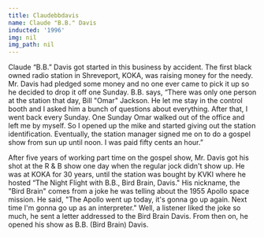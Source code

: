 ```yaml
---
title: Claudebbdavis
name: Claude "B.B." Davis
inducted: '1996'
img: nil
img_path: nil
---
```


Claude “B.B.” Davis got started in this business by accident. The first black owned radio station in Shreveport, KOKA, was raising money for the needy. Mr. Davis had pledged some money and no one ever came to pick it up so he decided to drop it off one Sunday.  B.B. says, “There was only one person at the station that day, Bill "Omar" Jackson. He let me stay in the control booth and I asked him a bunch of questions about everything. After that, I went back every Sunday. One Sunday Omar walked out of the office and left me by myself. So I opened up the mike and started giving out the station identification. Eventually, the station manager signed me on to do a gospel show from sun up until noon. I was paid fifty cents an hour.”

After five years of working part time on the gospel show, Mr. Davis got his shot at the R & B show one day when the regular jock didn't show up. He was at KOKA for 30 years, until the station was bought by KVKI where he hosted “The Night Flight with B.B., Bird Brain, Davis." His nickname, the "Bird Brain" comes from a joke he was telling about the 1955 Apollo space mission. He said, "The Apollo went up today, it's gonna go up again. Next time I'm gonna go up as an interpreter." Well, a listener liked the joke so much, he sent a letter addressed to the Bird Brain Davis. From then on, he opened his show as B.B. (Bird Brain) Davis.
